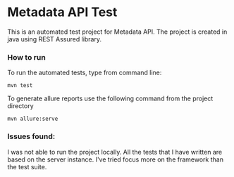 Metadata API Test
========================

This is an automated test project for Metadata API. The project is created in java using REST Assured library.

### How to run

To run the automated tests, type from command line:

```
mvn test
```
To generate allure reports use the following command from the project directory

```
mvn allure:serve
```

### Issues found:

I was not able to run the project locally. All the tests that I have written are based on the server instance. 
I've tried focus more on the framework than the test suite.





